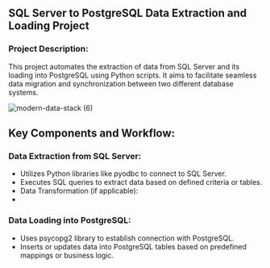 ## SQL Server to PostgreSQL Data Extraction and Loading Project

### Project Description:
This project automates the extraction of data from SQL Server and its loading into PostgreSQL using Python scripts. It aims to facilitate seamless data migration and synchronization between two different database systems.

![modern-data-stack (6)](https://github.com/dbtrick/Extract-Load_Python/assets/172040645/fdfe9ef8-4a72-418d-9889-8ce82a5100be)

## Key Components and Workflow:
### Data Extraction from SQL Server:
- Utilizes Python libraries like pyodbc to connect to SQL Server.
- Executes SQL queries to extract data based on defined criteria or tables.
- Data Transformation (if applicable):
- 
### Data Loading into PostgreSQL:
- Uses psycopg2 library to establish connection with PostgreSQL.
- Inserts or updates data into PostgreSQL tables based on predefined mappings or business logic.
